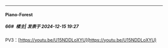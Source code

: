 ﻿
*****

####  Piano-Forest  
##### 66#         楼主| 发表于 2024-12-15 19:27

PV3：[https://youtu.be/U15NDDLoXYU](https://youtu.be/U15NDDLoXYU)

